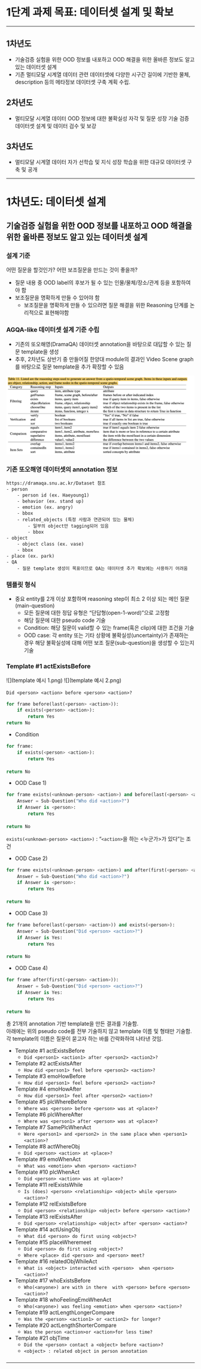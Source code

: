 
# 1단계 과제 목표: 데이터셋 설계 및 확보

---

## 1차년도
- 기술검증 실험을 위한 OOD 정보를 내포하고 OOD 해결을 위한 올바른 정보도 알고 있는 데이터셋 설계
- 기존 멀티모달 시계열 데이터 관련 데이터셋에 다양한 시구간 길이에 기반한 물체, description 등의 메타정보 데이터셋 구축 계획 수립.

## 2차년도
- 멀티모달 시계열 데이터 OOD 정보에 대한 불확실성 자각 및 질문 성장 기술 검증 데이터셋 설계 및 데이터 검수 및 보강 


## 3차년도
- 멀티모달 시계열 데이터 자가 선학습 및 지식 성장 학습을 위한 대규모 데이터셋 구축 및 공개



---


# 1차년도: 데이터셋 설계

## 기술검증 실험을 위한 OOD 정보를 내포하고 OOD 해결을 위한 올바른 정보도 알고 있는 데이터셋 설계

### 설계 기준

어떤 질문을 할것인가? 어떤 보조질문을 만드는 것이 좋을까?
- 질문 내용 중 OOD label의 후보가 될 수 있는 인물/물체/장소/관계 등을 포함하여야 함
- 보조질문을 명확하게 만들 수 있어야 함
    - 보조질문을 명확하게 만들 수 있으려면 질문 해결을 위한 Reasoning 단계를 논리적으로 표현해야함

### AGQA-like 데이터셋 설계 기준 수립
- 기존의 또오해영(DramaQA) 데이터셋 annotation을 바탕으로 대답할 수 있는 질문 template을 생성
- 추후, 2차년도 상반기 중 만들어질 한양대 module의 결과인 Video Scene graph를 바탕으로 질문 template을 추가 확장할 수 있음

![](AGQA.png)

### 기존 또오해영 데이터셋의 annotation 정보
```
https://dramaqa.snu.ac.kr/Dataset 참조
- person
    - person id (ex. Haeyoung1)
    - behavior (ex. stand up)
    - emotion (ex. angry)
    - bbox
    - related_objects (특정 사람과 연관되어 있는 물체)
        - 일부의 object만 tagging되어 있음
        - bbox
- object
    - object class (ex. vase)
    - bbox
- place (ex. park)
- QA
    - 질문 template 생성이 목표이므로 QA는 데이터셋 추가 확보에는 사용하기 어려움
```
### 템플릿 형식

- 중요 entity를 2개 이상 포함하며 reasoning step이 최소 2 이상 되는 메인 질문(main-question)
  - 모든 질문에 대한 정답 유형은 “단답형(open-1-word)”으로 고정함
  - 해당 질문에 대한 pseudo code 기술 
  - Condition: 해당 질문이 valid할 수 있는 frame(혹은 clip)에 대한 조건을 기술
  - OOD case: 각 entity 또는 기타 상황에 불확실성(uncertainty)가 존재하는 경우 해당 불확실성에 대해 어떤 보조 질문(sub-question)을 생성할 수 있는지 기술

### Template #1 actExistsBefore

![](template 예시 1.png)
![](template 예시 2.png)


`Did <person> <action> before <person> <action>?`

```python
for frame before(last(<person> <action>)):
    if exists(<person> <action>):
        return Yes
return No
```

- Condition
    
```python
for frame:
    if exists(<person> <action>):
        return Yes
    
return No
```
    
- OOD Case 1) <person>
    
```python
for frame exists(<unknown-person> <action>) and before(last(<person> <action>)):
    Answer = Sub-Question("Who did <action>?")
    if Answer is <person>:
        return Yes
    
return No
```
`exists(<unknown-person> <action>)` :  “`<action>`을 하는 <누군가>가 있다”는 조건


- OOD Case 2) <person>
    
```python
for frame exists(<unknown-person> <action>) and after(first(<person> <action>)):
    Answer = Sub-Question("Who did <action>?")
    if Answer is <person>:
        return Yes
    
return No
```
    
- OOD Case 3) <action>
    
```python
for frame before(last(<person> <action>)) and exists(<person>):
    Answer = Sub-Question("Did <person> <action>?") 
    if Answer is Yes:
        return Yes
    
return No
```
    
- OOD Case 4) <action>
    
```python
for frame after(first(<person> <action>)):
    Answer = Sub-Question("Did <person> <action>?") 
    if Answer is Yes:
        return Yes
    
return No
```

총 21개의 annotation 기반 template을 만든 결과를 기술함.  
아래에는 위의 pseudo code를 전부 기술하지 않고 template 이름 및 형태만 기술함.  
각 template의 이름은 질문이 묻고자 하는 바를 간략화하여 나타낸 것임.

- Template #1 actExistsBefore
  - `Did <person1> <action1> after <person2> <action2>?`
- Template #2 actExistsAfter
  - `How did <person1> feel before <person2> <action>?`
- Template #3 emoHowBefore
  - `How did <person1> feel before <person2> <action>?`
- Template #4 emoHowAfter
  - `How did <person1> feel after <person2> <action>?`
- Template #5 plcWhereBefore
  - `Where was <person> before <person> was at <place>?`
- Template #6 plcWhereAfter
  - `Where was <person1> after <person> was at <place>?`
- Template #7 SamePlcWhenAct
  - `Were <person1> and <person2> in the same place when <person1> <action>?`
- Template #8 actWhereObj 
  - `Did <person> <action> at <place>?`
- Template #9 emoWhenAct
  - `What was <emotion> when <person> <action>?`
- Template #10 plcWhenAct 
  - `Did <person> <action> was at <place>?`
- Template #11 relExistsWhile 
  - `Is (does) <person> <relationship> <object> while <person> <action>?`
- Template #12 relExistsBefore
  - `Did <person> <relationship> <object> before <person> <action>?`
- Template #13 relExistsAfter 
  - `Did <person> <relationship> <object> after <person> <action>?`
- Template #14 actUsingObj 
  - `What did <person> do first using <object>?`
- Template #15 placeWheremeet 
  - `Did <person> do first using <object>?`
  - `Where <place> did <person> and <person> meet?`
- Template #16 relatedObjWhileAct
  - `What is <object> interacted with <person>  when <person> <action>?`
- Template #17 whoExistsBefore
  - `Who(<anyone>) are with in there  with <person> before <person> <action>?`
- Template #18 whoFeelingEmoWhenAct
  - `Who(<anyone>) was feeling <emotion> when <person> <action>?`
- Template #19 actLengthLongerCompare 
  - `Was the <person> <action1> or <action2> for longer?`
- Template #20 actLengthShorterCompare
  - `Was the person <action>or <action>for less time?`
- Template #21 objTime
  - `Did the <person> contact a <object> before <action>?`
  - `<object> : related object in person annotation`

###

---
